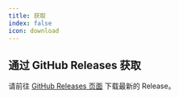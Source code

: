 ```yaml
---
title: 获取
index: false
icon: download
---
```


## 通过 GitHub Releases 获取

请前往 [GitHub Releases 页面](https://github.com/Sticky-attention/Sticky-attention/releases) 下载最新的 Release。